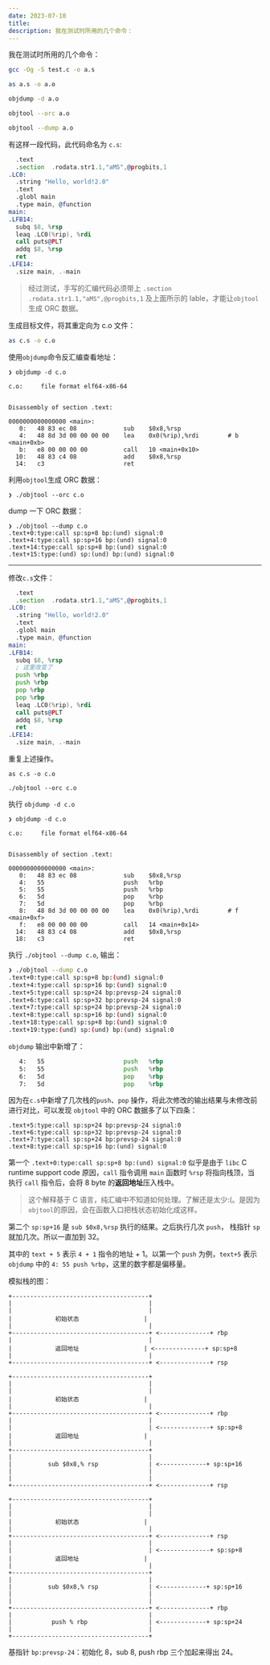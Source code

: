 ```yaml
---
date: 2023-07-10
title: 
description: 我在测试时所用的几个命令：
---
```

我在测试时所用的几个命令：

```sh
gcc -Og -S test.c -o a.s
```

```sh
as a.s -o a.o
```

```sh
objdump -d a.o
```

```sh
objtool --orc a.o
```

```sh
objtool --dump a.o
```

有这样一段代码，此代码命名为 `c.s`:

```asm
  .text
  .section	.rodata.str1.1,"aMS",@progbits,1
.LC0:
  .string "Hello, world!2.0"
  .text
  .globl main
  .type main, @function
main:
.LFB14:
  subq $8, %rsp
  leaq .LC0(%rip), %rdi
  call puts@PLT
  addq $8, %rsp
  ret
.LFE14:
  .size	main, .-main
```

> 经过测试，手写的汇编代码必须带上 `.section	.rodata.str1.1,"aMS",@progbits,1` 及上面所示的 lable，才能让`objtool`生成 ORC 数据。

生成目标文件，将其重定向为 c.o 文件：

```sh
as c.s -o c.o
```

使用`objdump`命令反汇编查看地址：

```
❯ objdump -d c.o

c.o:     file format elf64-x86-64


Disassembly of section .text:

0000000000000000 <main>:
   0:   48 83 ec 08             sub    $0x8,%rsp
   4:   48 8d 3d 00 00 00 00    lea    0x0(%rip),%rdi        # b <main+0xb>
   b:   e8 00 00 00 00          call   10 <main+0x10>
  10:   48 83 c4 08             add    $0x8,%rsp
  14:   c3                      ret
```

利用`objtool`生成 ORC 数据：

```
❯ ./objtool --orc c.o
```

dump 一下 ORC 数据：

```
❯ ./objtool --dump c.o
.text+0:type:call sp:sp+8 bp:(und) signal:0
.text+4:type:call sp:sp+16 bp:(und) signal:0
.text+14:type:call sp:sp+8 bp:(und) signal:0
.text+15:type:(und) sp:(und) bp:(und) signal:0
```

---

修改`c.s`文件：

```asm
  .text
  .section	.rodata.str1.1,"aMS",@progbits,1
.LC0:
  .string "Hello, world!2.0"
  .text
  .globl main
  .type main, @function
main:
.LFB14:
  subq $8, %rsp
  ; 这里改变了
  push %rbp
  push %rbp
  pop %rbp
  pop %rbp
  leaq .LC0(%rip), %rdi
  call puts@PLT
  addq $8, %rsp
  ret
.LFE14:
  .size	main, .-main
```

重复上述操作。

`as c.s -o c.o`

`./objtool --orc c.o`

执行 `objdump -d c.o`

```
❯ objdump -d c.o

c.o:     file format elf64-x86-64


Disassembly of section .text:

0000000000000000 <main>:
   0:   48 83 ec 08             sub    $0x8,%rsp
   4:   55                      push   %rbp
   5:   55                      push   %rbp
   6:   5d                      pop    %rbp
   7:   5d                      pop    %rbp
   8:   48 8d 3d 00 00 00 00    lea    0x0(%rip),%rdi        # f <main+0xf>
   f:   e8 00 00 00 00          call   14 <main+0x14>
  14:   48 83 c4 08             add    $0x8,%rsp
  18:   c3                      ret
```

执行 `./objtool --dump c.o`, 输出：

```sh
❯ ./objtool --dump c.o
.text+0:type:call sp:sp+8 bp:(und) signal:0
.text+4:type:call sp:sp+16 bp:(und) signal:0
.text+5:type:call sp:sp+24 bp:prevsp-24 signal:0
.text+6:type:call sp:sp+32 bp:prevsp-24 signal:0
.text+7:type:call sp:sp+24 bp:prevsp-24 signal:0
.text+8:type:call sp:sp+16 bp:(und) signal:0
.text+18:type:call sp:sp+8 bp:(und) signal:0
.text+19:type:(und) sp:(und) bp:(und) signal:0
```

`objdump` 输出中新增了：

```asm
   4:   55                      push   %rbp
   5:   55                      push   %rbp
   6:   5d                      pop    %rbp
   7:   5d                      pop    %rbp
```

因为在`c.s`中新增了几次栈的`push`、`pop` 操作，将此次修改的输出结果与未修改前进行对比，可以发现 `objtool` 中的 ORC 数据多了以下四条：

```
.text+5:type:call sp:sp+24 bp:prevsp-24 signal:0
.text+6:type:call sp:sp+32 bp:prevsp-24 signal:0
.text+7:type:call sp:sp+24 bp:prevsp-24 signal:0
.text+8:type:call sp:sp+16 bp:(und) signal:0
```

第一个 `.text+0:type:call sp:sp+8 bp:(und) signal:0` 似乎是由于 `libc` C runtime support code 原因，`call` 指令调用 `main` 函数时 `%rsp` 将指向栈顶，当执行 `call` 指令后，会将 8 byte 的**返回地址**压入栈中。

> 这个解释基于 C 语言，纯汇编中不知道如何处理。了解还是太少:(。是因为`objtool`的原因，会在函数入口把栈状态初始化成这样。

第二个 `sp:sp+16` 是 `sub $0x8,%rsp` 执行的结果。之后执行几次 `push`， 栈指针 `sp` 就加几次。所以一直加到 32。

其中的 `text + 5` 表示 `4 + 1` 指令的地址 + 1。以第一个 `push` 为例，`text+5` 表示 `objdump` 中的 `4: 55 push %rbp`，这里的数字都是偏移量。

模拟栈的图：

```
+--------------------------------------+
|                                      |
|                                      |
|            初始状态                  |
|                                      |
+--------------------------------------+ <--------------+ rbp
|                                      |
|            返回地址                  | <--------------+ sp:sp+8
|                                      |
+--------------------------------------+ <--------------+ rsp

+--------------------------------------+
|                                      |
|                                      |
|            初始状态                  |
|                                      |
+--------------------------------------+ <--------------+ rbp
|                                      |
|                                      | <--------------+ sp:sp+8
|            返回地址                  |
|                                      |
+--------------------------------------+
|                                      |
|          sub $0x8,% rsp              | <-------------+ sp:sp+16
|                                      |
|                                      |
+--------------------------------------+ <--------------+ rsp

+--------------------------------------+
|                                      |
|                                      |
|            初始状态                  |
|                                      |
+--------------------------------------+ <--------------+ rsp
|                                      |
|                                      | <--------------+ sp:sp+8
|            返回地址                  |
|                                      |
+--------------------------------------+
|                                      |
|          sub $0x8,% rsp              | <-------------+ sp:sp+16
|                                      |
|                                      |
+--------------------------------------+ <--------------+ rbp
|                                      |
|           push % rbp                 | <-------------+ sp:sp+24
|                                      |
+--------------------------------------+
```

基指针 `bp:prevsp-24`：初始化 8，sub 8, push rbp 三个加起来得出 24。
